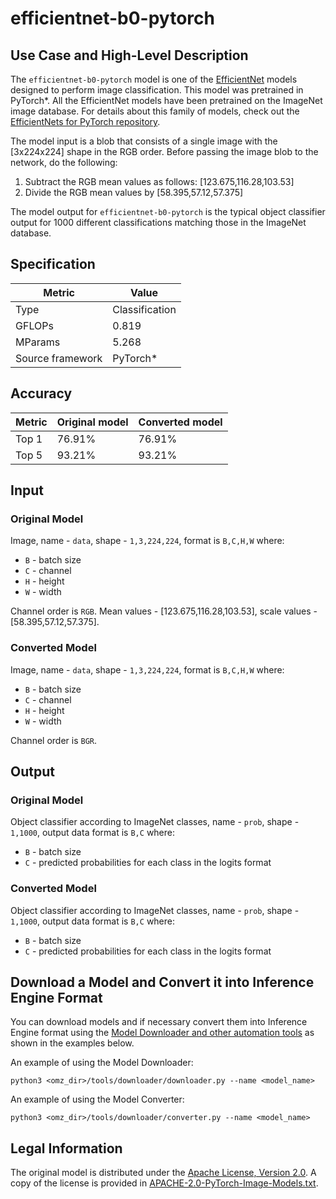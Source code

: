 # efficientnet-b0-pytorch

## Use Case and High-Level Description

The `efficientnet-b0-pytorch` model is one of the [EfficientNet](https://arxiv.org/abs/1905.11946) models designed to perform image classification. This model was pretrained in PyTorch\*. All the EfficientNet models have been pretrained on the ImageNet image database. For details about this family of models, check out the [EfficientNets for PyTorch repository](https://github.com/rwightman/gen-efficientnet-pytorch).

The model input is a blob that consists of a single image with the [3x224x224] shape in the RGB
order. Before passing the image blob to the network, do the following:
1. Subtract the RGB mean values as follows: [123.675,116.28,103.53]
2. Divide the RGB mean values by  [58.395,57.12,57.375]

The model output for `efficientnet-b0-pytorch` is the typical object classifier output for
1000 different classifications matching those in the ImageNet database.

## Specification

| Metric            | Value         |
|-------------------|---------------|
| Type              | Classification|
| GFLOPs            | 0.819         |
| MParams           | 5.268         |
| Source framework  | PyTorch\*     |

## Accuracy

| Metric | Original model | Converted model |
| ------ | -------------- | --------------- |
| Top 1  | 76.91%          | 76.91%           |
| Top 5  | 93.21%          | 93.21%           |

## Input

### Original Model

Image, name - `data`,  shape - `1,3,224,224`, format is `B,C,H,W` where:

- `B` - batch size
- `C` - channel
- `H` - height
- `W` - width

Channel order is `RGB`.
Mean values - [123.675,116.28,103.53], scale values - [58.395,57.12,57.375].

### Converted Model

Image, name - `data`,  shape - `1,3,224,224`, format is `B,C,H,W` where:

- `B` - batch size
- `C` - channel
- `H` - height
- `W` - width

Channel order is `BGR`.

## Output

### Original Model

Object classifier according to ImageNet classes, name - `prob`,  shape - `1,1000`, output data format is `B,C` where:

- `B` - batch size
- `C` - predicted probabilities for each class in the logits format

### Converted Model

Object classifier according to ImageNet classes, name - `prob`,  shape - `1,1000`, output data format is `B,C` where:

- `B` - batch size
- `C` - predicted probabilities for each class in the logits format

## Download a Model and Convert it into Inference Engine Format

You can download models and if necessary convert them into Inference Engine format using the [Model Downloader and other automation tools](../../../tools/downloader/README.md) as shown in the examples below.

An example of using the Model Downloader:
```
python3 <omz_dir>/tools/downloader/downloader.py --name <model_name>
```

An example of using the Model Converter:
```
python3 <omz_dir>/tools/downloader/converter.py --name <model_name>
```

## Legal Information

The original model is distributed under the
[Apache License, Version 2.0](https://raw.githubusercontent.com/rwightman/gen-efficientnet-pytorch/5e91628ed98250989a7ddd20abfe27385e0493c1/LICENSE).
A copy of the license is provided in [APACHE-2.0-PyTorch-Image-Models.txt](../licenses/APACHE-2.0-PyTorch-Image-Models.txt).
